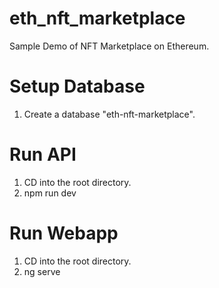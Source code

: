 # eth_nft_marketplace
Sample Demo of NFT Marketplace on Ethereum.

# Setup Database
1. Create a database "eth-nft-marketplace".

# Run API
1. CD into the root directory.
1. npm run dev

# Run Webapp
1. CD into the root directory.
1. ng serve